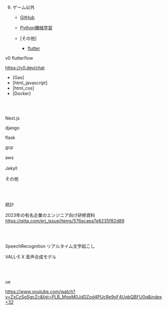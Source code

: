 9. ゲーム以外
   + [GitHub](Github/Github.md)

   + [Python機械学習](https://drive.google.com/drive/folders/1Pwr0G_I46uJpsPWQFGAk6pymbJDx_hR_)

   + [その他]
       - [flutter](Flutter/Flutter1.md)

v0 flutterflow

https://v0.dev/chat

   + [Gas]
   + [html_javascript]
   + [html_css]
   + [Docker]

<br>

<br>

Next.js
   
django 

flask 

gcp 

aws 　

Jekyll　


その他

<br>

<br>

統計


2023年の有名企業のエンジニア向け研修資料
https://qiita.com/eri_issue/items/576acaea7e8235f82d89


<br>

<br>

SpeechRecognition リアルタイム文字起こし

VALL-E X 音声合成モデル


<br>

<br>

ue


https://www.youtube.com/watch?v=ZxCzSgSgcZc&list=PLB_MgqM0JdDZod4PUcRe9xF4UqbQBFU0q&index=32